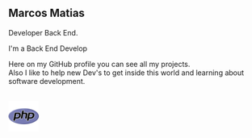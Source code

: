 ## Marcos Matias

Developer Back End.

I'm a Back End Develop <br/>

Here on my GitHub profile you can see all my projects.  
Also I like to help new Dev's to get inside this world and learning about software development.

<div style="display: inline_block"><br>
   <img align="center" alt="" height="60" width="60" src="https://raw.githubusercontent.com/devicons/devicon/master/icons/php/php-original.svg">
</div>


